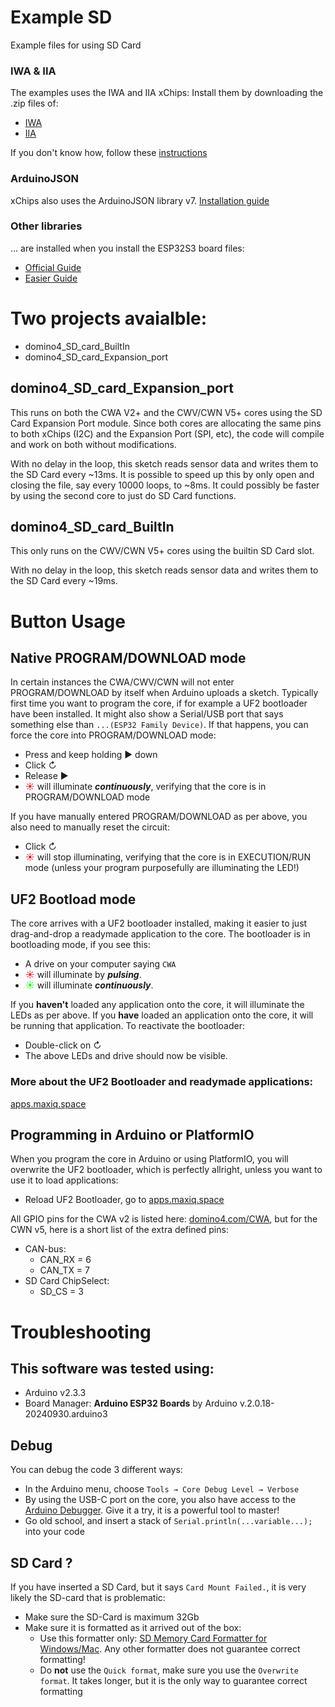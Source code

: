 # Example SD
Example files for using SD Card

### IWA & IIA
The examples uses the IWA and IIA xChips:
Install them by downloading the .zip files of:
- [IWA](https://github.com/domino4com/IWA)
- [IIA](https://github.com/domino4com/IIA)

If you don't know how, follow these [instructions](https://docs.arduino.cc/software/ide-v1/tutorials/installing-libraries/)

### ArduinoJSON
xChips also uses the ArduinoJSON library v7. [Installation guide](https://arduinojson.org/v7/how-to/install-arduinojson/)

### Other libraries
... are installed when you install the ESP32S3 board files: 
- [Official Guide](https://docs.espressif.com/projects/arduino-esp32/en/latest/installing.html)
- [Easier Guide](https://randomnerdtutorials.com/installing-the-esp32-board-in-arduino-ide-windows-instructions/)

# Two projects avaialble:
- domino4_SD_card_BuiltIn
- domino4_SD_card_Expansion_port

## domino4_SD_card_Expansion_port
This runs on both the CWA V2+ and the CWV/CWN V5+ cores using the SD Card Expansion Port module. Since both cores are allocating the same pins to both xChips (I2C) and the Expansion Port (SPI, etc), the code will compile and work on both without modifications.

With no delay in the loop, this sketch reads sensor data and writes them to the SD Card every ~13ms.
It is possible to speed up this by only open and closing the file, say every 10000 loops, to ~8ms.
It could possibly be faster by using the second core to just do SD Card functions.

## domino4_SD_card_BuiltIn
This only runs on the CWV/CWN V5+ cores using the builtin SD Card slot.

With no delay in the loop, this sketch reads sensor data and writes them to the SD Card every ~19ms.

# Button Usage

## Native PROGRAM/DOWNLOAD mode
In certain instances the CWA/CWV/CWN will not enter PROGRAM/DOWNLOAD by itself when Arduino uploads a sketch. Typically first time you want to program the core, if for example a UF2 bootloader have been installed. It might also show a Serial/USB port that says something else than `...(ESP32 Family Device)`. If that happens, you can force the core into PROGRAM/DOWNLOAD mode:
- Press and keep holding &#x25B6; down
- Click &#x21BB;
- Release &#x25B6;
- <font color="#f00">&#x2600;</font> will illuminate **_continuously_**, verifying that the core is in PROGRAM/DOWNLOAD mode

If you have manually entered PROGRAM/DOWNLOAD as per above, you also need to manually reset the circuit:
- Click &#x21BB;
- <font color="#f00">&#x2600;</font> will stop illuminating, verifying that the core is in EXECUTION/RUN mode (unless your program purposefully are illuminating the LED!)

## UF2 Bootload mode
The core arrives with a UF2 bootloader installed, making it easier to just drag-and-drop a readymade application to the core.
The bootloader is in bootloading mode, if you see this:
- A drive on your computer saying `CWA`
- <font color="#f00">&#x2600;</font> will illuminate by **_pulsing_**.
- <font color="#0f0">&#x2600;</font> will illuminate **_continuously_**.

If you **haven't** loaded any application onto the core, it will illuminate the LEDs as per above. If you **have** loaded an application onto the core, it will be running that application.
To reactivate the bootloader:
- Double-click on &#x21BB;
- The above LEDs and drive should now be visible.

### More about the UF2 Bootloader and readymade applications: 
[apps.maxiq.space](https://apps.maxiq.space/)

## Programming in Arduino or PlatformIO
When you program the core in Arduino or using PlatformIO, you will overwrite the UF2 bootloader, which is perfectly allright, unless you want to use it to load applications:
- Reload UF2 Bootloader, go to [apps.maxiq.space](https://apps.maxiq.space/)

All GPIO pins for the CWA v2 is listed here: [domino4.com/CWA](domino4.com/CWA), but for the CWN v5, here is a short list of the extra defined pins:
- CAN-bus:
  - CAN_RX = 6
  - CAN_TX = 7
- SD Card ChipSelect:
  - SD_CS = 3

# Troubleshooting
## This software was tested using:
- Arduino v2.3.3
- Board Manager: **Arduino ESP32 Boards** by Arduino v.2.0.18-20240930.arduino3
## Debug
You can debug the code 3 different ways:
- In the Arduino menu, choose `Tools → Core Debug Level → Verbose`
- By using the USB-C port on the core, you also have access to the [Arduino Debugger](https://docs.arduino.cc/software/ide-v2/tutorials/ide-v2-debugger/). Give it a try, it is a powerful tool to master!
- Go old school, and insert a stack of `Serial.println(...variable...);` into your code
## SD Card ?  
If you have inserted a SD Card, but it says `Card Mount Failed.`, it is very likely the SD-card that is problematic:
- Make sure the SD-Card is maximum 32Gb
- Make sure it is formatted as it arrived out of the box:
   - Use this formatter only: [SD Memory Card Formatter for Windows/Mac](https://www.sdcard.org/downloads/formatter/). Any other formatter does not guarantee correct formatting!
   - Do **not** use the `Quick format`, make sure you use the `Overwrite format`. It takes longer, but it is the only way to guarantee correct formatting

